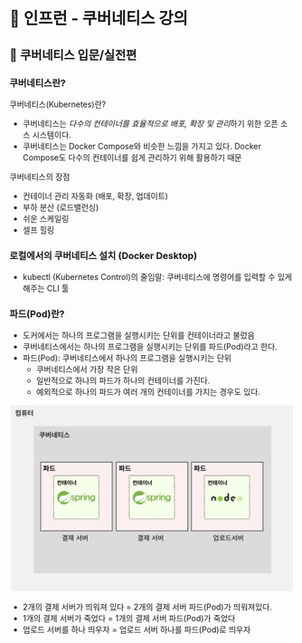 # :book: 인프런 - 쿠버네티스 강의
## :pushpin: 쿠버네티스 입문/실전편

### 쿠버네티스란?
쿠버네티스(Kubernetes)란?
- 쿠버네티스는 *다수의 컨테이너를 효율적으로 배포, 확장 및 관리*하기 위한 오픈 소스 시스템이다.
- 쿠버네티스는 Docker Compose와 비슷한 느낌을 가지고 있다. Docker Compose도 다수의 컨테이너를 쉽게 관리하기 위해 활용하기 때문

쿠버네티스의 장점 
- 컨테이너 관리 자동화 (배포, 확장, 업데이트)
- 부하 분산 (로드밸런싱)
- 쉬운 스케일링
- 셀프 힐링


### 로컬에서의 쿠버네티스 설치 (Docker Desktop)
- kubectl (Kubernetes Control)의 줄임말: 쿠버네티스에 명령어를 입력할 수 있게 해주는 CLI 툴

### 파드(Pod)란?
- 도커에서는 하나의 프로그램을 실행시키는 단위를 컨테이너라고 불렀음
- 쿠버네티스에서는 하나의 프로그램을 실행시키는 단위를 파드(Pod)라고 한다.
- 파드(Pod): 쿠버네티스에서 하나의 프로그램을 실행시키는 단위
  - 쿠버네티스에서 가장 작은 단위
  - 일반적으로 하나의 파드가 하나의 컨테이너를 가진다.
  - 예외적으로 하나의 파드가 여러 개의 컨테이너를 가지는 경우도 있다.
  
![](../images/kube01.png)
- 2개의 결제 서버가 띄워져 있다 = 2개의 결제 서버 파드(Pod)가 띄워져있다.
- 1개의 결제 서버가 죽었다 = 1개의 결제 서버 파드(Pod)가 죽었다
- 업로드 서버를 하나 띄우자 = 업로드 서버 하나를 파드(Pod)로 띄우자

